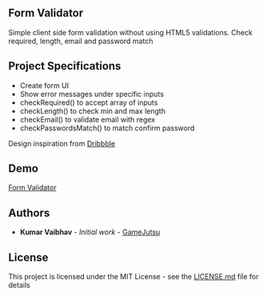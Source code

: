 ## Form Validator

Simple client side form validation without using HTML5 validations. Check required, length, email and password match

## Project Specifications

- Create form UI
- Show error messages under specific inputs
- checkRequired() to accept array of inputs
- checkLength() to check min and max length
- checkEmail() to validate email with regex
- checkPasswordsMatch() to match confirm password

Design inspiration from [Dribbble](https://dribbble.com/shots/3628370-Movie-Seat-Booking)

## Demo

[Form Validator](https://gamejutsu-form-validator.netlify.app/)

## Authors

- **Kumar Vaibhav** - _Initial work_ - [GameJutsu](https://github.com/gamejutsu)

## License

This project is licensed under the MIT License - see the [LICENSE.md](LICENSE.md) file for details
